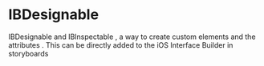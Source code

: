 # IBDesignable
IBDesignable and IBInspectable , a way to create custom elements and the attributes . This can be directly added to the iOS Interface Builder in storyboards
